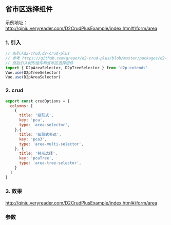## 省市区选择组件
示例地址：http://qiniu.veryreader.com/D2CrudPlusExample/index.html#/form/area
###  1. 引入   
```javascript
// 先引入d2-crud,d2-crud-plus
// 参考 https://github.com/greper/d2-crud-plus/blob/master/packages/d2-crud-plus-example/src/business/lib/index.js
// 然后引入树形组件和省市区选择组件
import { D2pAreaSelector, D2pTreeSelector } from 'd2p-extends' 
Vue.use(D2pTreeSelector)
Vue.use(D2pAreaSelector)
```
###  2. crud 
```javascript
export const crudOptions = {
  columns: [
    {
      title: '级联式',
      key: 'pca',
      type: 'area-selector',
    },{
      title: '级联式多选',
      key: 'pca3',
      type: 'area-multi-selector',
    }, {
      title: '树形选择',
      key: 'pcaTree',
      type: 'area-tree-selector',
    }
  ]
}
```
###  3. 效果
 http://qiniu.veryreader.com/D2CrudPlusExample/index.html#/form/area
 
###  参数
